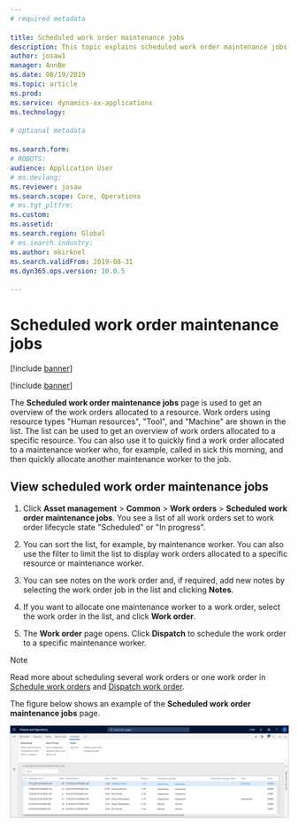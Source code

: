 ```yaml
---
# required metadata

title: Scheduled work order maintenance jobs
description: This topic explains scheduled work order maintenance jobs in Asset Management.
author: josaw1
manager: AnnBe
ms.date: 08/19/2019
ms.topic: article
ms.prod: 
ms.service: dynamics-ax-applications
ms.technology: 

# optional metadata

ms.search.form: 
# ROBOTS: 
audience: Application User
# ms.devlang: 
ms.reviewer: josaw
ms.search.scope: Core, Operations
# ms.tgt_pltfrm: 
ms.custom: 
ms.assetid: 
ms.search.region: Global
# ms.search.industry: 
ms.author: mkirknel
ms.search.validFrom: 2019-08-31
ms.dyn365.ops.version: 10.0.5

---
```


# Scheduled work order maintenance jobs

[!include [banner](../../includes/banner.md)]

[!include [banner](../../includes/preview-banner.md)]

The **Scheduled work order maintenance jobs** page is used to get an overview of the work orders allocated to a resource. Work orders using resource types "Human resources", "Tool", and "Machine" are shown in the list. The list can be used to get an overview of work orders allocated to a specific resource. You can also use it to quickly find a work order allocated to a maintenance worker who, for example, called in sick this morning, and then quickly allocate another maintenance worker to the job.

## View scheduled work order maintenance jobs

1. Click **Asset management** > **Common** > **Work orders** > **Scheduled work order maintenance jobs**. You see a list of all work orders set to work order lifecycle state "Scheduled" or "In progress".

2. You can sort the list, for example, by maintenance worker. You can also use the filter to limit the list to display work orders allocated to a specific resource or maintenance worker.

3. You can see notes on the work order and, if required, add new notes by selecting the work order job in the list and clicking **Notes**.

4. If you want to allocate one maintenance worker to a work order, select the work order in the list, and click **Work order**.

5. The **Work order** page opens. Click **Dispatch** to schedule the work order to a specific maintenance worker.

>[!NOTE]
>Read more about scheduling several work orders or one work order in [Schedule work orders](../work-order-scheduling/schedule-work-orders.md) and [Dispatch work order](../work-order-scheduling/dispatch-work-order.md).

The figure below shows an example of the **Scheduled work order maintenance jobs** page.

![Figure 1](media/07-work-order-scheduling.png)

